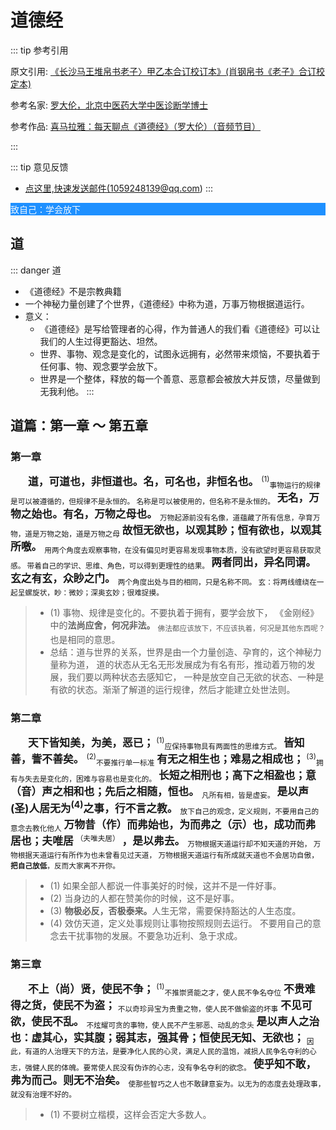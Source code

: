 # 道德经

::: tip 参考引用

原文引用: <a href="https://xqdoc.imedao.com/155824e6bd6c7a3fd921c004.pdf" target="_blank">
《长沙马王堆帛书老子〉甲乙本合订校订本》(肖钢帛书《老子》合订校定本)
</a>

参考名家: <a href="https://baike.baidu.com/item/%E7%BD%97%E5%A4%A7%E4%BC%A6/4841169" target="_blank">罗大伦，北京中医药大学中医诊断学博士</a>

参考作品: <a href="https://m.ximalaya.com/album/3623979" target="_blank">喜马拉雅：每天聊点《道德经》（罗大伦）（音频节目）</a>

:::


::: tip 意见反馈
- <a href="mailto:1059248139@qq.com">点这里,快速发送邮件(1059248139@qq.com)</a> 
:::

<p style="background-color:#1E90FF; color:#F0F8FF">致自己：学会放下</p>

## 道

::: danger 道

- 《道德经》不是宗教典籍
- 一个神秘力量创建了个世界，《道德经》中称为道，万事万物根据道运行。
- 意义：
	- 《道德经》是写给管理者的心得，作为普通人的我们看《道德经》可以让我们的人生过得更豁达、坦然。
	- 世界、事物、观念是变化的，试图永远拥有，必然带来烦恼，不要执着于任何事、物、观念要学会放下。
	- 世界是一个整体，释放的每一个善意、恶意都会被放大并反馈，尽量做到无我利他。
:::

## 道篇：第一章 ～ 第五章

### 第一章

<p style="text-indent: 2em;">
<big>
<strong>
道，可道也，非恒道也。名，可名也，非恒名也。
</strong>
</big>
<sup>(1)</sup><sub>事物运行的规律是可以被遵循的，但规律不是永恒的。
名称是可以被使用的，但名称不是永恒的。</sub>
<big>
<strong>
无名，万物之始也。有名，万物之母也。
</strong>
</big>
<sub>万物起源前没有名像，道蕴藏了所有信息，孕育万物，道是万物之始，道是万物之母</sub>
<big>
<strong>
故恒无欲也，以观其眇；恒有欲也，以观其所噭。
</strong>
</big>
<sub>用两个角度去观察事物，在没有偏见时更容易发现事物本质，没有欲望时更容易获取灵感。
带着自己的学识、思维、角色，可以得到更理性的结果。
</sub>
<big>
<strong>
两者同出，异名同谓。
玄之有玄，众眇之门。
</strong>
</big>
<sub>两个角度出处与目的相同，只是名称不同。
玄：将两线缠绕在一起呈螺旋状，眇：微妙；深奥玄妙；很难捉摸。</sub>
</p>

<blockquote>
<ul>
<li>
(1) 事物、规律是变化的。不要执着于拥有，要学会放下，
《金刚经》中的<strong>法尚应舍，何况非法。</strong>
<sub>佛法都应该放下，不应该执着，何况是其他东西呢？</sub>
也是相同的意思。
</li>
<li>
总结：道与世界的关系，世界是由一个力量创造、孕育的，这个神秘力量称为道，
道的状态从无名无形发展成为有名有形，推动着万物的发展，我们要以两种状态去感知它，
一种是放空自己无欲的状态、一种是有欲的状态。渐渐了解道的运行规律，然后才能建立处世法则。
</li>
</ul>
</blockquote>

### 第二章

<p style="text-indent: 2em;">
<big>
<strong>
天下皆知美，为美，恶已；
</strong>
</big>
<sup>(1)</sup><sub>应保持事物具有两面性的思维方式。</sub>
<big>
<strong>
皆知善，訾不善矣。
</strong>
</big>
<sup>(2)</sup><sub>不要推行单一标准</sub>
<big>
<strong>
有无之相生也；难易之相成也；
</strong>
</big>
<sup>(3)</sup><sub>拥有与失去是变化的，困难与容易也是变化的。</sub>
<big>
<strong>
长短之相刑也；高下之相盈也；意（音）声之相和也；先后之相随，恒也。
</strong>
</big>
<sub>凡所有相，皆是虚妄。</sub>
<big>
<strong>
是以声(圣)人居无为<sup>(4)</sup>之事，行不言之教。
</strong>
</big>
<sub>放下自己的观念，定义规则，不要用自己的意念去教化他人</sub>
<big>
<strong>
万物昔（作）而弗始也，为而弗之（示）也，成功而弗居也；夫唯居
</strong>
</big>
<sup>（夫唯夫居）</sup>
<big>
<strong>
，是以弗去。
</strong>
</big>
<sub>万物根据天道运行却不知天道的开始，
万物根据天道运行有所作为也未曾看见过天道，
万物根据天道运行有所成就天道也不会居功自傲，<strong>把自己放低</strong>，反而大家离不开你。</sub>
</p>

<blockquote>
<ul>
<li>
(1) 如果全部人都说一件事美好的时候，这并不是一件好事。
</li>
<li>
(2) 当身边的人都在赞美你的时候，这不是好事。
</li>
<li>
(3) <strong>物极必反，否极泰来。</strong>人生无常，需要保持豁达的人生态度。
</li>
<li>
(4) 效仿天道，定义处事规则让事物按照规则去运行。
不要用自己的意念去干扰事物的发展。不要急功近利、急于求成。
</li>
</ul>
</blockquote>

### 第三章

<p style="text-indent: 2em;">
<big>
<strong>
不上（尚）贤，使民不争；
</strong>
</big>
<sup>(1)</sup><sub>不推崇贤能之才，使人民不争名夺位</sub>
<big>
<strong>
不贵难得之货，使民不为盗；
</strong>
</big>
<sub>不以奇珍异宝为贵重之物，使人民不做偷盗的坏事</sub>
<big>
<strong>
不见可欲，使民不乱。
</strong>
</big>
<sub>不炫耀可贪的事物，使人民不产生邪恶、动乱的念头</sub>
<big>
<strong>
是以声人之治也：虚其心，实其腹；弱其志，强其骨；恒使民无知、无欲也；
</strong>
</big>
<sub>因此，有道的人治理天下的方法，是要净化人民的心灵，满足人民的温饱，减损人民争名夺利的心志，强健人民的体魄。要常使人民没有伪诈的心志，没有争名夺利的欲念。</sub>
<big>
<strong>
使乎知不敢，弗为而己。则无不治矣。
</strong>
</big>
<sub>使那些智巧之人也不敢肆意妄为。以无为的态度去处理政事，就没有治理不好的。</sub>

</p>
<blockquote>
<ul>
<li>
(1) 不要树立楷模，这样会否定大多数人。
</li>
</ul>
</blockquote>
